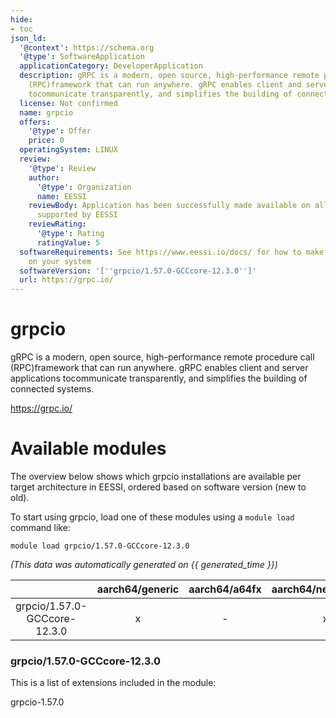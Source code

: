 ```yaml
---
hide:
- toc
json_ld:
  '@context': https://schema.org
  '@type': SoftwareApplication
  applicationCategory: DeveloperApplication
  description: gRPC is a modern, open source, high-performance remote procedure call
    (RPC)framework that can run anywhere. gRPC enables client and server applications
    tocommunicate transparently, and simplifies the building of connected systems.
  license: Not confirmed
  name: grpcio
  offers:
    '@type': Offer
    price: 0
  operatingSystem: LINUX
  review:
    '@type': Review
    author:
      '@type': Organization
      name: EESSI
    reviewBody: Application has been successfully made available on all architectures
      supported by EESSI
    reviewRating:
      '@type': Rating
      ratingValue: 5
  softwareRequirements: See https://www.eessi.io/docs/ for how to make EESSI available
    on your system
  softwareVersion: '[''grpcio/1.57.0-GCCcore-12.3.0'']'
  url: https://grpc.io/
---
```


grpcio
======


gRPC is a modern, open source, high-performance remote procedure call (RPC)framework that can run anywhere. gRPC enables client and server applications tocommunicate transparently, and simplifies the building of connected systems.

https://grpc.io/
# Available modules


The overview below shows which grpcio installations are available per target architecture in EESSI, ordered based on software version (new to old).

To start using grpcio, load one of these modules using a `module load` command like:

```shell
module load grpcio/1.57.0-GCCcore-12.3.0
```

*(This data was automatically generated on {{ generated_time }})*

| |aarch64/generic|aarch64/a64fx|aarch64/neoverse_n1|aarch64/neoverse_v1|aarch64/nvidia/grace|x86_64/generic|x86_64/amd/zen2|x86_64/amd/zen3|x86_64/amd/zen4|x86_64/intel/cascadelake|x86_64/intel/haswell|x86_64/intel/icelake|x86_64/intel/sapphirerapids|x86_64/intel/skylake_avx512|
| :---: | :---: | :---: | :---: | :---: | :---: | :---: | :---: | :---: | :---: | :---: | :---: | :---: | :---: | :---: |
|grpcio/1.57.0-GCCcore-12.3.0|x|-|x|x|x|x|x|x|x|x|x|x|x|x|


### grpcio/1.57.0-GCCcore-12.3.0

This is a list of extensions included in the module:

grpcio-1.57.0